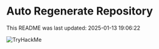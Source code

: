 # Auto Regenerate Repository

This README was last updated: 2025-01-13 19:06:22

 ![TryHackMe](https://tryhackme.com/badge/533634)